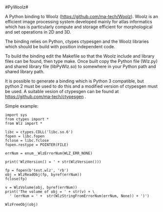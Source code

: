 #PyWoolz#

A Python binding to Woolz (https://github.com/ma-tech/Woolz). Woolz is an
efficient image processing system developed mainly for atlas informatics
which has is particularly compute and storage efficient for morphological
and set operations in 2D and 3D.

The binding relies on Python, ctypes ctypesgen and the Woolz libraries which
should be build with position independent code.

To build the binding edit the Makefile so that the Woolz include and library
files can be found, then type make. Once built copy the Python file (Wlz.py)
and shared library file (libPyWlz.so) to somewhere in your Python path and
shared library path.

It is possible to generate a binding which is Python 3 compatible, but
python 2 must be used to do this and a modified version of ctypesgen
must be used. A suitable vesion of ctypesgen can be found at
https://github.com/ma-tech/ctypesgen .

Simple example:

    import sys
    from ctypes import *
    from Wlz import *

    libc = ctypes.CDLL('libc.so.6')
    fopen = libc.fopen
    fclose = libc.fclose
    fopen.restype = POINTER(FILE)

    errNum = enum__WlzErrorNum(WLZ_ERR_NONE)

    print('WlzVersion() = ' + str(WlzVersion()))

    fp = fopen(b'test.wlz', 'rb')
    obj = WlzReadObj(fp, byref(errNum))
    fclose(fp)

    v = WlzVolume(obj, byref(errNum))
    print('The volume of obj = ' + str(v) + \
	  ' (errNum = ' +  str(WlzStringFromErrorNum(errNum, None)) + ')')

    WlzFreeObj(obj)


